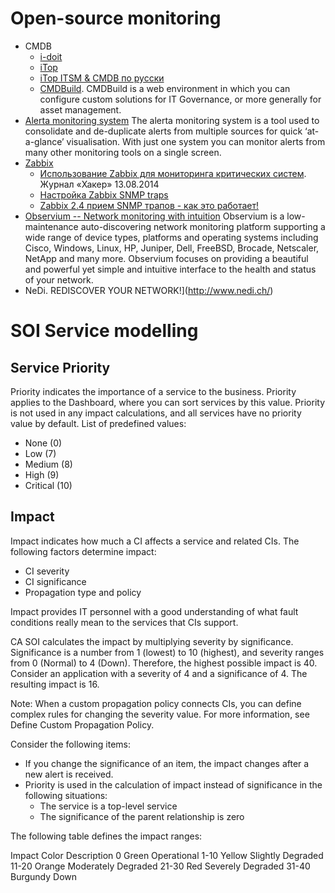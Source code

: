 # Open-source monitoring
- CMDB
	- [i-doit](https://www.i-doit.org)
	- [iTop](http://www.combodo.com)
	- [iTop ITSM & CMDB по русски](http://itop-itsm.ru/)
	- [CMDBuild](http://cmdbuild.org). CMDBuild is a web environment in which you can configure custom solutions for IT Governance, or more generally for asset management.
- [Alerta monitoring system](http://alerta.readthedocs.io/en/latest/index.html)
The alerta monitoring system is a tool used to consolidate and de-duplicate alerts from multiple sources for quick ‘at-a-glance’ visualisation. With just one system you can monitor alerts from many other monitoring tools on a single screen.
- [Zabbix](http://www.zabbix.com)
	- [Использование Zabbix для мониторинга критических систем](https://xakep.ru/2014/08/13/using-zabbix/). Журнал «Хакер»	 13.08.2014
	- [Настройка Zabbix SNMP traps](http://va0816.blogspot.ru/2013/06/zabbix-snmp-traps.html)
	- [Zabbix 2.4 прием SNMP трапов - как это работает!](http://software-radar.com/article/zabbix-24-%D0%BF%D1%80%D0%B8%D0%B5%D0%BC-snmp-%D1%82%D1%80%D0%B0%D0%BF%D0%BE%D0%B2-%D0%BA%D0%B0%D0%BA-%D1%8D%D1%82%D0%BE-%D1%80%D0%B0%D0%B1%D0%BE%D1%82%D0%B0%D0%B5%D1%82)
- [Observium -- Network monitoring with intuition](http://observium.org/)
Observium is a low-maintenance auto-discovering network monitoring platform supporting a wide range of device types, platforms and operating systems including Cisco, Windows, Linux, HP, Juniper, Dell, FreeBSD, Brocade, Netscaler, NetApp and many more. Observium focuses on providing a beautiful and powerful yet simple and intuitive interface to the health and status of your network.
- NeDi. REDISCOVER YOUR NETWORK!](http://www.nedi.ch/)


# SOI Service modelling

## Service Priority
Priority indicates the importance of a service to the business.
Priority applies to the Dashboard, where you can sort services by this value. Priority is not used in any impact calculations, and all services have no priority value by default. List of predefined values:
- None (0)
- Low (7)
- Medium (8)
- High (9)
- Critical (10)

## Impact
Impact indicates how much a CI affects a service and related CIs.
The following factors determine impact:
- CI severity
- CI significance
- Propagation type and policy

Impact provides IT personnel with a good understanding of what fault conditions really mean to the services that CIs support.

CA SOI calculates the impact by multiplying severity by significance. Significance is a number from 1 (lowest) to 10 (highest), and severity ranges from 0 (Normal) to 4 (Down). Therefore, the highest possible impact is 40. Consider an application with a severity of 4 and a significance of 4. The resulting impact is 16.

Note: When a custom propagation policy connects CIs, you can define complex rules for changing the severity value. For more information, see Define Custom Propagation Policy.

Consider the following items:
- If you change the significance of an item, the impact changes after a new alert is received.
- Priority is used in the calculation of impact instead of significance in the following situations:
	- The service is a top-level service
	- The significance of the parent relationship is zero

The following table defines the impact ranges:

Impact		Color		Description
0		Green		Operational
1-10		Yellow		Slightly Degraded
11-20		Orange		Moderately Degraded
21-30		Red		Severely Degraded
31-40		Burgundy	Down